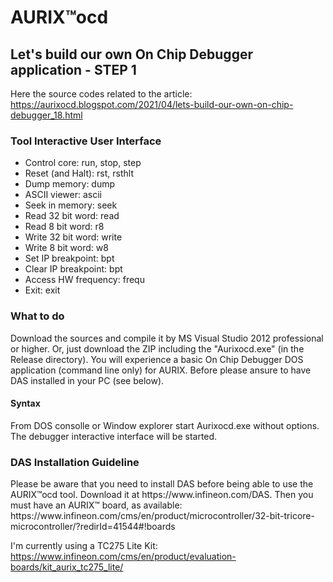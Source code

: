 <h1> AURIX™ocd </h1>

<h2>Let's build our own On Chip Debugger application - STEP 1 </h2>

Here the source codes related to the article: https://aurixocd.blogspot.com/2021/04/lets-build-our-own-on-chip-debugger_18.html

<h3> Tool Interactive User Interface </h3>
<ul>
  <li>Control core:         run, stop, step <steps> </li>
  <li>Reset (and Halt):     rst, rsthlt </li>
  <li>Dump memory:          dump <addr> <n_bytes> </li>
  <li>ASCII viewer:         ascii <addr> <n_bytes> </li>
  <li>Seek in memory:       seek <addr> <value> <size> </li>
  <li>Read 32 bit word:     read <addr> </li>
  <li>Read 8 bit word:      r8 <addr> </li>
  <li>Write 32 bit word:    write <addr> <value> </li>
  <li>Write 8 bit word:     w8 <addr> <value> </li>
  <li>Set IP breakpoint:    bpt <addr> </li>
  <li>Clear IP breakpoint:  bpt</li>
  <li>Access HW frequency:  frequ <f_hz></li>
  <li>Exit:                 exit</li>
</ul>

<h3> What to do</h3>

Download the sources and compile it by MS Visual Studio 2012 professional or higher. Or, just download the ZIP including the "Aurixocd.exe" (in the Release directory). You will experience a basic On Chip Debugger DOS application (command line only) for AURIX. Before please ansure to have DAS installed in your PC (see below).

<h4>Syntax</h4>
From DOS consolle or Window explorer start Aurixocd.exe without options. The debugger interactive interface will be started.

<h3> DAS Installation Guideline </h3>
Please be aware that you need to install DAS before being able to use the AURIX™ocd tool. Download it at https://www.infineon.com/DAS.
Then you must have an AURIX™ board, as available: https://www.infineon.com/cms/en/product/microcontroller/32-bit-tricore-microcontroller/?redirId=41544#!boards

I'm currently using a TC275 Lite Kit: https://www.infineon.com/cms/en/product/evaluation-boards/kit_aurix_tc275_lite/
